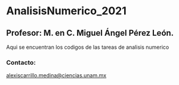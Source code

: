# AnalisisNumerico_2021
## Profesor: M. en C. Miguel Ángel Pérez León.
Aqui se encuentran los codigos de las tareas de analisis numerico

### Contacto:
alexiscarrillo.medina@ciencias.unam.mx

